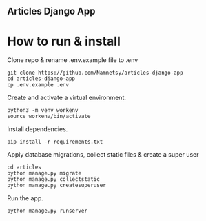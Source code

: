 ## Articles Django App

# How to run & install
Clone repo & rename .env.example file to .env
```
git clone https://github.com/Namnetsy/articles-django-app
cd articles-django-app
cp .env.example .env
```

Create and activate a virtual environment.
```
python3 -m venv workenv
source workenv/bin/activate
```

Install dependencies.
```
pip install -r requirements.txt
```

Apply database migrations, collect static files & create a super user
```
cd articles
python manage.py migrate
python manage.py collectstatic
python manage.py createsuperuser
```

Run the app.
```
python manage.py runserver
```
